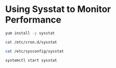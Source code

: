 # Using Sysstat to Monitor Performance

```sh
yum install -y sysstat

cat /etc/cron.d/sysstat

cat /etc/sysconfig/sysstat

systemctl start sysstat
```
